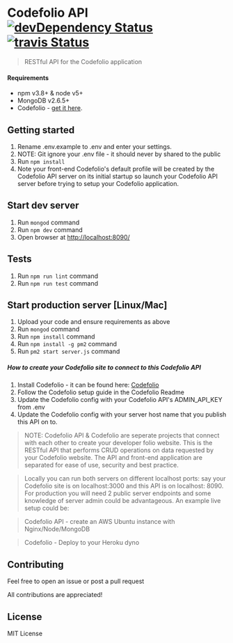 # Codefolio API [![devDependency Status](https://david-dm.org/msmfsd/codefolio-api/dev-status.svg)](https://david-dm.org/msmfsd/codefolio-api#info=devDependencies) [![travis Status](https://api.travis-ci.org/msmfsd/codefolio-api.svg?branch=master)](https://travis-ci.org/msmfsd/codefolio-api)

> RESTful API for the Codefolio application

#### Requirements
- npm v3.8+ & node v5+
- MongoDB v2.6.5+
- Codefolio - [get it here](https://github.com/msmfsd/codefolio).

## Getting started
1. Rename .env.example to .env and enter your settings.
2. NOTE: Git ignore your .env file - it should never by shared to the public
3. Run ```npm install```
4. Note your front-end Codefolio's default profile will be created by the Codefolio API server on its initial startup so launch your Codefolio API server before trying to setup your Codefolio application.

## Start dev server
1. Run ```mongod``` command
2. Run ```npm dev``` command
2. Open browser at [http://localhost:8090/](http://localhost:8090/)

## Tests
1. Run ```npm run lint``` command
2. Run ```npm run test``` command

## Start production server [Linux/Mac]
1. Upload your code and ensure requirements as above
2. Run ```mongod``` command
3. Run ```npm install``` command
4. Run ```npm install -g pm2``` command
5. Run ```pm2 start server.js``` command

##### How to create your Codefolio site to connect to this Codefolio API
1. Install Codefolio - it can be found here: [Codefolio](https://github.com/msmfsd/codefolio)
2. Follow the Codefolio setup guide in the Codefolio Readme
3. Update the Codefolio config with your Codefolio API's ADMIN_API_KEY from .env
4. Update the Codefolio config with your server host name that you publish this API on to.


> NOTE: Codefolio API & Codefolio are seperate projects that connect with each other to create your developer folio website. This is the RESTful API that performs CRUD operations on data requested by your Codefolio website. The API and front-end application are separated for ease of use, security and best practice.

>Locally you can run both servers on different localhost ports: say your Codefolio site is on localhost:3000 and this API is on localhost: 8090. For production you will need 2 public server endpoints and some knowledge of server admin could be advantageous. An example live setup could be:

> Codefolio API - create an AWS Ubuntu instance with Nginx/Node/MongoDB

> Codefolio - Deploy to your Heroku dyno

## Contributing
Feel free to open an issue or post a pull request

All contributions are appreciated!

## License
MIT License
